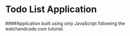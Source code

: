 # Todo List Application 

####Application built using only JavaScript following the watchandcode.com tutorial.
